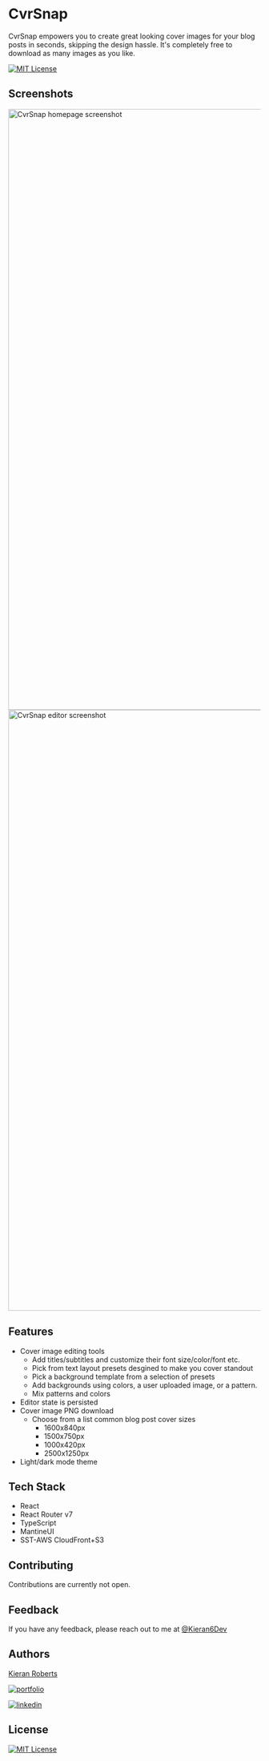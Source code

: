 # CvrSnap

CvrSnap empowers you to create great looking cover images for your blog posts in seconds, skipping the design hassle. It's completely free to download as many images as you like.

[![MIT License](https://img.shields.io/badge/License-MIT-green.svg)](https://choosealicense.com/licenses/mit/)

## Screenshots

<img width="1200" alt="CvrSnap homepage screenshot" src="https://github.com/user-attachments/assets/c3ad7f95-9922-40e7-870d-3a1ca9b6fbf8" />

<img width="1200" alt="CvrSnap editor screenshot" src="https://github.com/user-attachments/assets/0e1d6708-1cb9-4930-9182-6926d453ee1e" />


## Features

- Cover image editing tools
  - Add titles/subtitles and customize their font size/color/font etc.
  - Pick from text layout presets desgined to make you cover standout
  - Pick a background template from a selection of presets
  - Add backgrounds using colors, a user uploaded image, or a pattern.
  - Mix patterns and colors
- Editor state is persisted
- Cover image PNG download
  - Choose from a list common blog post cover sizes
    - 1600x840px
    - 1500x750px
    - 1000x420px
    - 2500x1250px
- Light/dark mode theme

## Tech Stack

- React
- React Router v7
- TypeScript
- MantineUI
- SST-AWS CloudFront+S3

## Contributing

Contributions are currently not open.

## Feedback

If you have any feedback, please reach out to me at [@Kieran6Dev](https://x.com/Kieran6dev)

## Authors

[Kieran Roberts](https://www.github.com/kieran6roberts)

[![portfolio](https://img.shields.io/badge/my_portfolio-000?style=for-the-badge&logo=ko-fi&logoColor=white)](https://kieranroberts.dev)

[![linkedin](https://img.shields.io/badge/linkedin-0A66C2?style=for-the-badge&logo=linkedin&logoColor=white)](https://www.linkedin.com/in/kieran6roberts/)

## License

[![MIT License](https://img.shields.io/badge/License-MIT-green.svg)](https://choosealicense.com/licenses/mit/)
